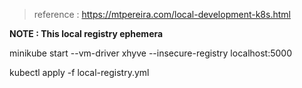 > reference : https://mtpereira.com/local-development-k8s.html

**NOTE : This local registry ephemera**

minikube start --vm-driver xhyve --insecure-registry localhost:5000

kubectl apply -f local-registry.yml
